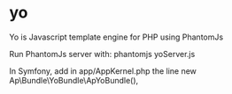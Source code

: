 # yo
Yo is Javascript template engine for PHP using PhantomJs

Run PhantomJs server with: phantomjs yoServer.js

<!--include(file_to_include)-->
<!--block(name_of_block)-->
<!--blockParent()-->
<!--blockEnd()-->

In Symfony, add in app/AppKernel.php the line new Ap\Bundle\YoBundle\ApYoBundle(),



